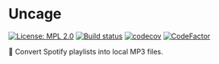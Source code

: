 # Uncage
[![License: MPL 2.0](https://img.shields.io/badge/License-MPL%202.0-brightgreen.svg)](https://opensource.org/licenses/MPL-2.0)
[![Build status](https://ci.appveyor.com/api/projects/status/spjk8si120j8ax8v?svg=true)](https://ci.appveyor.com/project/keesvv/uncage)
[![codecov](https://codecov.io/gh/keesvv/uncage/branch/master/graph/badge.svg)](https://codecov.io/gh/keesvv/uncage)
[![CodeFactor](https://www.codefactor.io/repository/github/keesvv/uncage/badge)](https://www.codefactor.io/repository/github/keesvv/uncage)

🎵 Convert Spotify playlists into local MP3 files.
